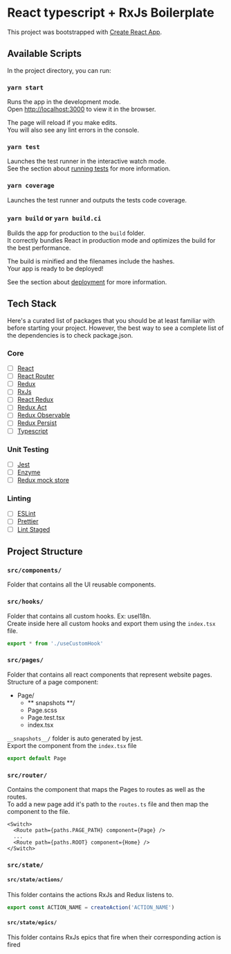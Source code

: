 # React typescript + RxJs Boilerplate

This project was bootstrapped with [Create React App](https://github.com/facebook/create-react-app).

## Available Scripts

In the project directory, you can run:

### `yarn start`

Runs the app in the development mode.  
Open [http://localhost:3000](http://localhost:3000) to view it in the browser.

The page will reload if you make edits.  
You will also see any lint errors in the console.

### `yarn test`

Launches the test runner in the interactive watch mode.  
See the section about [running tests](https://facebook.github.io/create-react-app/docs/running-tests) for more information.

### `yarn coverage`

Launches the test runner and outputs the tests code coverage.

### `yarn build` or `yarn build.ci`

Builds the app for production to the `build` folder.  
It correctly bundles React in production mode and optimizes the build for the best performance.

The build is minified and the filenames include the hashes.  
Your app is ready to be deployed!

See the section about [deployment](https://facebook.github.io/create-react-app/docs/deployment) for more information.

## Tech Stack

Here's a curated list of packages that you should be at least familiar with before starting your project. However, the best way to see a complete list of the dependencies is to check package.json.

### Core

- [ ] [React](https://facebook.github.io/react/)
- [ ] [React Router](https://github.com/ReactTraining/react-router)
- [ ] [Redux](http://redux.js.org/)
- [ ] [RxJs](https://rxjs-dev.firebaseapp.com/)
- [ ] [React Redux](https://github.com/reduxjs/react-redux/)
- [ ] [Redux Act](https://github.com/pauldijou/redux-act)
- [ ] [Redux Observable](https://redux-observable.js.org/)
- [ ] [Redux Persist](https://github.com/rt2zz/redux-persist)
- [ ] [Typescript](https://www.typescriptlang.org/)

### Unit Testing

- [ ] [Jest](http://facebook.github.io/jest/)
- [ ] [Enzyme](https://airbnb.io/enzyme/)
- [ ] [Redux mock store](https://github.com/dmitry-zaets/redux-mock-store)

### Linting

- [ ] [ESLint](http://eslint.org/)
- [ ] [Prettier](https://prettier.io/)
- [ ] [Lint Staged](https://github.com/okonet/lint-staged)

## Project Structure

### `src/components/`

Folder that contains all the UI reusable components.

### `src/hooks/`

Folder that contains all custom hooks. Ex: useI18n.  
Create inside here all custom hooks and export them using the `index.tsx` file.

```ts
export * from './useCustomHook'
```

### `src/pages/`

Folder that contains all react components that represent website pages.  
Structure of a page component:

- Page/
  - ** snapshots **/
  - Page.scss
  - Page.test.tsx
  - index.tsx

`__snapshots__/` folder is auto generated by jest.  
Export the component from the `index.tsx` file

```ts
export default Page
```

### `src/router/`

Contains the component that maps the Pages to routes as well as the routes.  
To add a new page add it's path to the `routes.ts` file and then map the component to the file.

```tsx
<Switch>
  <Route path={paths.PAGE_PATH} component={Page} />
  ...
  <Route path={paths.ROOT} component={Home} />
</Switch>
```

### `src/state/`

#### `src/state/actions/`

This folder contains the actions RxJs and Redux listens to.

```ts
export const ACTION_NAME = createAction('ACTION_NAME')
```

#### `src/state/epics/`

This folder contains RxJs epics that fire when their corresponding action is fired
